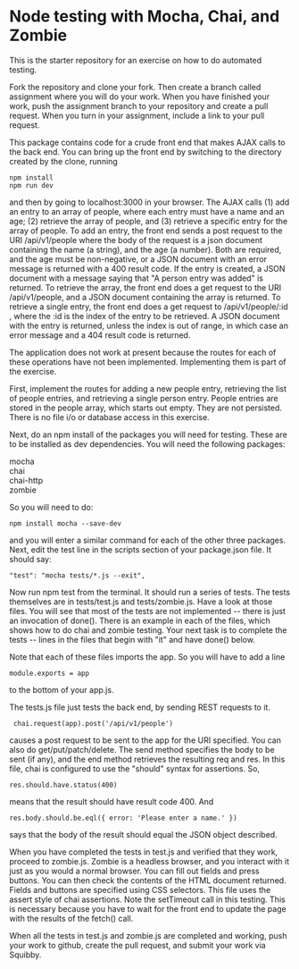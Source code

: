 # Node testing with Mocha, Chai, and Zombie

This is the starter repository for an exercise on how to do automated testing.

Fork the repository and clone your fork.  Then create a branch called assignment where you
will do your work.  When you have finished your work, push the assignment branch
to your repository and create a pull request.  When you turn in your assignment,
include a link to your pull request.

This package contains code for a crude front end that makes AJAX calls to the back end.
You can bring up the front end by switching to the directory created by the clone, running 
```
npm install
npm run dev 
```
and then by going to
localhost:3000 in your browser.  The AJAX calls
(1) add an entry to an array of people, where each entry must have
a name and an age; (2) retrieve the array of people, and (3) retrieve a specific
entry for the array of people.  To add an entry, the front end sends a post request
to the URI /api/v1/people where
the body of the request is a json document containing the name (a string), and the
age (a number).  Both are required, and the age must be non-negative, or a JSON
document with an error message is returned with a 400 result code.
If the entry is created, a JSON document with a 
message
saying that "A person entry was added" is returned.  To retrieve the array, the
front end does a get request to the URI /api/v1/people, and a JSON document containing
the array is returned.  To retrieve a single entry, the front end does a get request to
/api/v1/people/:id , where the :id is the index of the entry to be retrieved.  A JSON
document with the entry is returned, unless the index is out of range, in which case
an error message and a 404 result code is returned.

The application does not work at present because the routes for each of these operations
have not been implemented.  Implementing them is part of the exercise.

First, implement the routes for adding a new people entry, retrieving the list of
people entries, and retrieving a single person entry.  People entries are stored in
the people array, which starts out empty.  They are not persisted.  There is no
file i/o or database access in this exercise.

Next, do an npm install of the packages you will need for testing.  These are to be installed
as dev dependencies.  You will need the following packages:  
  
mocha  
chai  
chai-http  
zombie  

So you will need to do:
```
npm install mocha --save-dev
```
and you will enter a similar command for each of the other three packages.  
Next, edit the test line in the scripts section of your package.json file.  It should say:

```
"test": "mocha tests/*.js --exit",
```

Now run npm test from the terminal.  It should run a series of tests.  The tests themselves are in
tests/test.js and tests/zombie.js.  Have a look at those files.  You will see that most of the
tests are not implemented -- there is just an invocation of done().  There is an example in each
of the files, which shows how to do chai and zombie testing.  Your next task is to complete the
tests -- lines in the files that begin with "it" and have done() below.

Note that each of these files imports the app.  So you will have to add a line
```
module.exports = app
```
to the bottom of your app.js.

The tests.js file just tests the back end, by sending REST requests to it.
```
 chai.request(app).post('/api/v1/people')
 ```
 causes a post request to be sent to the app for the URI specified.  You can
 also do get/put/patch/delete.  The send
 method specifies the body to be sent (if any), and the end method retrieves the
 resulting req and res.  In this file, chai is configured to use the "should"
 syntax for assertions.  So,
 ```
 res.should.have.status(400)
 ```
 means that the result should have result code 400.
 And
 ```
 res.body.should.be.eql({ error: 'Please enter a name.' })
 ```
 says that the body of the result should equal the JSON object described.

 When you have completed the tests in test.js and verified that they work,
 proceed to zombie.js.  Zombie is a headless browser, and you interact with
 it just as you would a normal browser.  You can fill out fields and press buttons.
 You can then check the contents of the HTML document returned.  Fields and buttons
 are specified using CSS selectors.  This file uses the assert style of chai assertions.
 Note the setTimeout call in this testing.  This is necessary because you have to
 wait for the front end to update the page with the results of the fetch() call.

 When all the tests in test.js and zombie.js are completed and working, push your
 work to github, create the pull request, and submit your work via Squibby.
